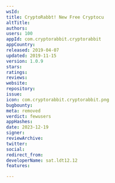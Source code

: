 ```yaml
---
wsId: 
title: CryptoRabbt! New Free Cryptocu
altTitle: 
authors: 
users: 100
appId: com.cryptorabbit.cryptorabbit
appCountry: 
released: 2019-04-07
updated: 2019-11-15
version: 1.0.9
stars: 
ratings: 
reviews: 
website: 
repository: 
issue: 
icon: com.cryptorabbit.cryptorabbit.png
bugbounty: 
meta: removed
verdict: fewusers
appHashes: 
date: 2023-12-19
signer: 
reviewArchive: 
twitter: 
social: 
redirect_from: 
developerName: sat.ldt12.12
features: 

---
```


